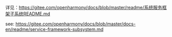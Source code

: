 详见：https://gitee.com/openharmony/docs/blob/master/readme/系统服务框架子系统README.md

see: https://gitee.com/openharmony/docs/blob/master/docs-en/readme/service-framework-subsystem.md